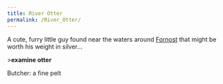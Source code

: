 ```yaml
---
title: River Otter
permalink: /River_Otter/
---
```


A cute, furry little guy found near the waters around
[Fornost](Fornost "wikilink") that might be worth his weight in
silver...

\>**examine otter**

Butcher: a fine pelt